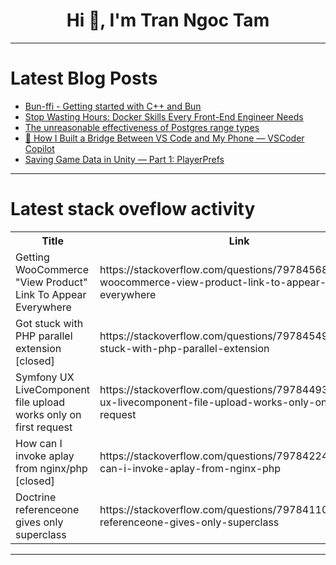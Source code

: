 <h1 align="center">Hi 👋, I'm Tran Ngoc Tam</h1>

---

# Latest Blog Posts 
<!-- BLOG-POST-LIST:START -->
- [Bun-ffi - Getting started with C++ and Bun](https://dev.to/calumk/bun-ffi-getting-started-with-c-and-bun-47ea)
- [Stop Wasting Hours: Docker Skills Every Front-End Engineer Needs](https://dev.to/devflex-pro/stop-wasting-hours-docker-skills-every-front-end-engineer-needs-2779)
- [The unreasonable effectiveness of Postgres range types](https://dev.to/mcadariu/the-unreasonable-effectiveness-of-postgres-range-types-1ine)
- [🚀 How I Built a Bridge Between VS Code and My Phone — VSCoder Copilot](https://dev.to/kalinux/how-i-built-a-bridge-between-vs-code-and-my-phone-vscoder-copilot-2jk0)
- [Saving Game Data in Unity — Part 1: PlayerPrefs](https://dev.to/rahul_barate_e965377330fe/saving-game-data-in-unity-part-1-playerprefs-22hb)
<!-- BLOG-POST-LIST:END -->

---

# Latest stack oveflow activity
<table>
  <tr><th>Title</th><th>Link</th></tr>
  <!-- STACKOVERFLOW:START --><tr><td>Getting WooCommerce &quot;View Product&quot; Link To Appear Everywhere</td><td>https://stackoverflow.com/questions/79784568/getting-woocommerce-view-product-link-to-appear-everywhere</td></tr><tr><td>Got stuck with PHP parallel extension [closed]</td><td>https://stackoverflow.com/questions/79784549/got-stuck-with-php-parallel-extension</td></tr><tr><td>Symfony UX LiveComponent file upload works only on first request</td><td>https://stackoverflow.com/questions/79784493/symfony-ux-livecomponent-file-upload-works-only-on-first-request</td></tr><tr><td>How can I invoke aplay from nginx/php [closed]</td><td>https://stackoverflow.com/questions/79784224/how-can-i-invoke-aplay-from-nginx-php</td></tr><tr><td>Doctrine referenceone gives only superclass</td><td>https://stackoverflow.com/questions/79784110/doctrine-referenceone-gives-only-superclass</td></tr><!-- STACKOVERFLOW:END -->
</table>

---


